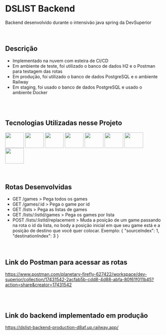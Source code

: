 # DSLIST Backend
Backend desenvolvido durante o intensivão java spring da DevSuperior <br>
<br><br>

## Descrição
- Implementado na nuvem com esteira de CI/CD <br>
- Em ambiente de teste, foi utilizado o banco de dados H2 e o Postman para testagem das rotas <br>
- Em produção, foi utilizado o banco de dados PostgreSQL e o ambiente Railway <br>
- Em staging, foi usado o banco de dados PostgreSQL e usado o ambiente Docker
  
<br><br>
## Tecnologias Utilizadas nesse Projeto
<div style="display: inline_block">
  <img align="center" height="50" width="60" src="https://cdn.jsdelivr.net/gh/devicons/devicon/icons/java/java-original.svg">
  <img align="center" height="50" width="60" src="https://cdn.jsdelivr.net/gh/devicons/devicon/icons/spring/spring-original.svg">
  <img align="center" height="50" width="60" src="https://cdn.jsdelivr.net/gh/devicons/devicon/icons/git/git-original.svg">
  <img align="center" height="50" width="60" src="https://cdn.jsdelivr.net/gh/devicons/devicon/icons/github/github-original.svg" />
  <img align="center" height="50" width="60" src="https://cdn.jsdelivr.net/gh/devicons/devicon/icons/docker/docker-original-wordmark.svg"
/>
  <img align="center" height="50" width="60" src="https://cdn.jsdelivr.net/gh/devicons/devicon/icons/postgresql/postgresql-original-wordmark.svg" />
  <img align="center" height="50" width="60" src="https://devicons.railway.app/i/postman.svg" />
  <img align="center" height="50" width="60" src="https://devicons.railway.app/i/railway-light.svg" />
</div>
<br><br>

## Rotas Desenvolvidas
- GET /games > Pega todos os games
- GET /games/:id > Pega o game por id
- GET /lists > Pega as listas de games
- GET /lists/:listId/games > Pega os games por lista
- POST /lists/:listId/replacement > Muda a posição de um game passando na rota o id da lista, no body a posição inicial em que seu game está e a posição de destino que você quer colocar. Exemplo: { "sourceIndex": 1, "destinationIndex": 3 }  
<br><br>

## Link do Postman para acessar as rotas
https://www.postman.com/planetary-firefly-627422/workspace/dev-superior/collection/17431542-2acfab5b-cdd8-4d88-abfa-80f61f011b45?action=share&creator=17431542

<br><br>

## Link do backend implementado em produção
https://dslist-backend-production-d8af.up.railway.app/



